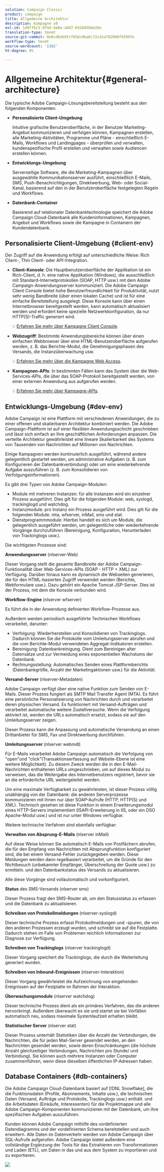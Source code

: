 ```yaml
---
solution: Campaign Classic
product: campaign
title: Allgemeine Architektur
description: Kampagne v8
exl-id: 1d9ff6c5-974d-4a8a-a0d7-641685bbe26e
translation-type: tm+mt
source-git-commit: 0e0cd6eb9fcf656c9ba6c72cd1a782098f9399fe
workflow-type: tm+mt
source-wordcount: '1162'
ht-degree: 0%

---
```


# Allgemeine Architektur{#general-architecture}

Die typische Adobe Campaign-Lösungsbereitstellung besteht aus den folgenden Komponenten:

* **Personalisierte Client-Umgebung**

   Intuitive grafische Benutzeroberfläche, in der Benutzer Marketing-Angebot kommunizieren und verfolgen können, Kampagnen erstellen, alle Marketing-Aktivitäten, Programme und Pläne - einschließlich E-Mails, Workflows und Landingpages - überprüfen und verwalten, kundenspezifische Profil erstellen und verwalten sowie Audiencen erstellen können.

* **Entwicklungs-Umgebung**

   Serverseitige Software, die die Marketing-Kampagnen über ausgewählte Kommunikationsserver ausführt, einschließlich E-Mails, SMS, Push-Benachrichtigungen, Direktwerbung, Web- oder Social-Kanal, basierend auf den in der Benutzeroberfläche festgelegten Regeln und Workflows.

* **Datenbank-Container**

   Basierend auf relationaler Datenbanktechnologie speichert die Adobe Campaign Cloud-Datenbank alle Kundeninformationen, Kampagnen, Angebot und Workflows sowie die Kampagne in Containern der Kundendatenbank.

## Personalisierte Client-Umgebung {#client-env}

Der Zugriff auf die Anwendung erfolgt auf unterschiedliche Weise: Rich Client-, Thin Client- oder API-Integration.

* **Client-Konsole**: Die Hauptbenutzeroberfläche der Applikation ist ein Rich-Client, d. h. eine native Applikation (Windows), die ausschließlich mit Standard-Internetprotokollen (SOAP, HTTP usw.) mit dem Adobe Campaign-Anwendungsserver kommuniziert. Die Adobe Campaign Client Console bietet hohe Benutzerfreundlichkeit für Produktivität, nutzt sehr wenig Bandbreite (über einen lokalen Cache) und ist für eine einfache Bereitstellung ausgelegt. Diese Konsole kann über einen Internetbrowser bereitgestellt werden, kann automatisch aktualisiert werden und erfordert keine spezielle Netzwerkkonfiguration, da nur HTTP(S)-Traffic generiert wird.

   :bulb: [Erfahren Sie mehr über Kampagne Client Console](../start/connect.md).

* **Webzugriff**: Bestimmte Anwendungsbereiche können über einen einfachen Webbrowser über eine HTML-Benutzeroberfläche aufgerufen werden, z. B. das Berichte-Modul, die Genehmigungsphasen des Versands, die Instanzüberwachung usw.

   :bulb: [Erfahren Sie mehr über die Kampagne Web Access](../start/connect.md).

* **Kampagnen-APIs**: In bestimmten Fällen kann das System über die Web-Services-APIs, die über das SOAP-Protokoll bereitgestellt werden, von einer externen Anwendung aus aufgerufen werden.

   :bulb: [Erfahren Sie mehr über Kampagne-APIs](../dev/api.md).

## Entwicklungs-Umgebung {#dev-env}

Adobe Campaign ist eine Plattform mit verschiedenen Anwendungen, die zu einer offenen und skalierbaren Architektur kombiniert werden. Die Adobe Campaign-Plattform ist auf einer flexiblen Anwendungsschicht geschrieben und lässt sich einfach an Ihre geschäftlichen Anforderungen anpassen. Die verteilte Architektur gewährleistet eine lineare Skalierbarkeit des Systems von Tausenden von Nachrichten auf Millionen von Nachrichten.

Einige Kampagnen werden kontinuierlich ausgeführt, während andere gelegentlich gestartet werden, um administrative Aufgaben (z. B. zum Konfigurieren der Datenbankverbindung) oder um eine wiederkehrende Aufgabe auszuführen (z. B. zum Konsolidieren von Verfolgungsinformationen).

Es gibt drei Typen von Adobe Campaign-Modulen:

* Module mit mehreren Instanzen: für alle Instanzen wird ein einzelner Prozess ausgeführt. Dies gilt für die folgenden Module: web, syslogd, trackinglogd und watchdog.
* Instanzmodule: pro Instanz ein Prozess ausgeführt wird. Dies gilt für die folgenden Module: mta, wfserver, inMail, sms und stat.
* Dienstprogrammmodule: Hierbei handelt es sich um Module, die gelegentlich ausgeführt werden, um gelegentliche oder wiederkehrende Vorgänge durchzuführen (Bereinigung, Konfiguration, Herunterladen von Trackinglogs usw.).

Die wichtigsten Prozesse sind:

**Anwendungsserver**  (nlserver-Web)

Dieser Vorgang stellt die gesamte Bandbreite der Adobe Campaign-Funktionalität über Web-Services-APIs (SOAP - HTTP + XML) zur Verfügung. Darüber hinaus kann es dynamisch die Webseiten generieren, die für den HTML-basierten Zugriff verwendet werden (Berichte, Webformulare usw.). Dazu gehört ein Apache Tomcat JSP-Server. Dies ist der Prozess, mit dem die Konsole verbunden wird.

**Workflow-Engine** (nlserver wfserver)

Es führt die in der Anwendung definierten Workflow-Prozesse aus.

Außerdem werden periodisch ausgeführte Technischen Workflows verarbeitet, darunter:

* Verfolgung: Wiederherstellen und Konsolidieren von Trackinglogs. Dadurch können Sie die Protokolle vom Umleitungsserver abrufen und die vom Berichte-Modul verwendeten Aggregat-Indikatoren erstellen.
* Bereinigung: Datenbankreinigung. Dient zum Bereinigen alter Datensätze und zur Vermeidung eines exponentiellen Wachstums der Datenbank.
* Rechnungsstellung: Automatisches Senden eines Plattformberichts (Datenbankgröße, Anzahl der Marketingaktionen usw.) für die Aktivität.

**Versand-Server** (nlserver-Metadaten)

Adobe Campaign verfügt über eine native Funktion zum Senden von E-Mails. Dieser Prozess fungiert als SMTP Mail Transfer Agent (MTA). Es führt eine persönliche Personalisierung von Nachrichten durch und verarbeitet deren physischen Versand. Es funktioniert mit Versand-Aufträgen und verarbeitet automatische weitere Zustellversuche. Wenn die Verfolgung aktiviert ist, werden die URLs automatisch ersetzt, sodass sie auf den Umleitungsserver zeigen.

Dieser Prozess kann die Anpassung und automatische Versendung an einen Drittanbieter für SMS, Fax und Direktwerbung durchführen.

**Umleitungsserver** (nlserver webmdl)

Für E-Mails verarbeitet Adobe Campaign automatisch die Verfolgung von &quot;open&quot;und &quot;click&quot;(Transaktionserfassung auf Website-Ebene ist eine weitere Möglichkeit). Zu diesem Zweck werden die in den E-Mail-Nachrichten enthaltenen URLs umgeschrieben, um auf dieses Modul zu verweisen, das die Weitergabe des Internetbenutzers registriert, bevor sie an die erforderliche URL weitergeleitet werden.

Um eine maximale Verfügbarkeit zu gewährleisten, ist dieser Prozess völlig unabhängig von der Datenbank: die anderen Serverprozesse kommunizieren mit ihnen nur über SOAP-Aufrufe (HTTP, HTTP(S) und XML). Technisch gesehen ist diese Funktion in einem Erweiterungsmodul eines HTTP-Servers implementiert (ISAPI-Erweiterung in IIS, oder ein DSO Apache-Modul usw.) und ist nur unter Windows verfügbar.

Weitere technische Verfahren sind ebenfalls verfügbar:

**Verwalten von Absprung-E-Mails** (nlserver inMail)

Auf diese Weise können Sie automatisch E-Mails von Postfächern abrufen, die für den Empfang von Nachrichten mit Absprungfunktion konfiguriert sind, die bei einem Versand-Fehler zurückgegeben werden. Diese Meldungen werden dann regelbasiert verarbeitet, um die Gründe für den Nichtbesuch (unbekannter Empfänger, Überschreitung der Quote usw.) zu ermitteln. und den Datenbankstatus des Versands zu aktualisieren.

Alle diese Vorgänge sind vollautomatisch und vorkonfiguriert.

**Status**  des SMS-Versands (nlserver sms)

Dieser Prozess fragt den SMS-Router ab, um den Statusstatus zu erfassen und die Datenbank zu aktualisieren.

**Schreiben von Protokollmeldungen**  (nlserver-syslogd)

Dieser technische Prozess erfasst Protokollmeldungen und -spuren, die von den anderen Prozessen erzeugt wurden, und schreibt sie auf die Festplatte. Dadurch stehen im Falle von Problemen reichlich Informationen zur Diagnose zur Verfügung.

**Schreiben von Trackinglogs**  (nlserver trackinglogd)

Dieser Vorgang speichert die Trackinglogs, die durch die Weiterleitung generiert wurden.

**Schreiben von Inbound-Ereignissen**  (nlserver-Interaktion)

Dieser Vorgang gewährleistet die Aufzeichnung von eingehenden Ereignissen auf der Festplatte im Rahmen der Interaktion.

**Überwachungsmodule**  (nlserver watchdog)

Dieser technische Prozess dient als ein primäres Verfahren, das die anderen hervorbringt. Außerdem überwacht es sie und startet sie bei Vorfällen automatisch neu, sodass maximale Systemlaufzeit erhalten bleibt.

**Statistischer Server**  (nlserver stat)

Dieser Prozess unterhält Statistiken über die Anzahl der Verbindungen, die Nachrichten, die für jeden Mail-Server gesendet werden, an den Nachrichten gesendet werden, sowie deren Einschränkungen (die höchste Anzahl gleichzeitiger Verbindungen, Nachrichten pro Stunde/ und Verbindung). Sie können auch mehrere Instanzen oder Computer zusammenführen, wenn diese dieselben öffentlichen IP-Adressen haben.

## Database Containers {#db-containers}

Die Adobe Campaign Cloud-Datenbank basiert auf [!DNL Snowflake], die die Funktionsdaten (Profile, Abonnements, Inhalte usw.), die technischen Daten (Versand, Aufträge und Protokolle, Trackinglogs usw.) enthält. und die Arbeitsdaten (Einkäufe, Interessenten) für die Projektmappe und alle Adobe Campaign-Komponenten kommunizieren mit der Datenbank, um ihre spezifischen Aufgaben auszuführen.

Kunden können Adobe Campaign mithilfe des vordefinierten Datendiagramms und der vordefinierten Schema bereitstellen und auch erweitern. Alle Daten im Datenverkehr werden von Adobe Campaign über SQL-Aufrufe aufgerufen. Adobe Campaign bietet außerdem eine vollständige Ergänzung der Tools für das Extrahieren von Transformationen und Laden (ETL), um Daten in das und aus dem System zu importieren und zu exportieren.

![](assets/data-flow-diagram.png)
